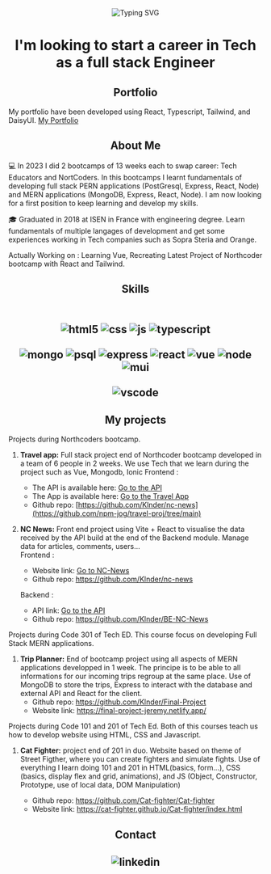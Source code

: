 <div align="center"><img src="https://readme-typing-svg.herokuapp.com?font=Roboto&weight=500&size=30&duration=3000&pause=1000&color=86F73F&background=1B17FF00&center=true&vCenter=true&width=500&height=70&lines=Hi+I'm+J%C3%A9r%C3%A9my+Merlin+%F0%9F%91%8B" alt="Typing SVG" /></div>

<h1 align="center"> I'm looking to start a career in Tech as a full stack Engineer</h1>

<h2 align="center">Portfolio</h2>

My portfolio have been developed using React, Typescript, Tailwind, and DaisyUI. [My Portfolio](https://portfoliojeremymerlin.netlify.app/home)

<h2 align="center">About Me</h2>

:computer: In 2023 I did 2 bootcamps of 13 weeks each to swap career: Tech Educators and NortCoders. In this bootcamps I learnt fundamentals of developing full stack PERN applications (PostGresql, Express, React, Node) and MERN applications (MongoDB, Express, React, Node). I am now looking for a first position to keep learning and develop my skills.

:mortar_board: Graduated in 2018 at ISEN in France with engineering degree. Learn fundamentals of multiple langages of development and get some experiences working in Tech companies such as Sopra Steria and Orange.

Actually Working on : Learning Vue, Recreating Latest Project of Northcoder bootcamp with React and Tailwind.

<h2 align="center">Skills<h2>

<div align="center"><br/>
 <img alt="html5" src= "https://img.shields.io/badge/HTML5-E34F26?style=for-the-badge&logo=html5&logoColor=white" />
<img alt="css" src= "https://img.shields.io/badge/CSS3-1572B6?style=for-the-badge&logo=css3&logoColor=white" />
<img alt="js" src="https://img.shields.io/badge/JavaScript-323330?style=for-the-badge&logo=javascript&logoColor=F7DF1E" />
<img alt="typescript" src="https://img.shields.io/badge/TypeScript-007ACC?style=for-the-badge&logo=typescript&logoColor=white" />
</div>
 <div align="center"><br/>
<img alt="mongo" src="https://img.shields.io/badge/MongoDB-4EA94B?style=for-the-badge&logo=mongodb&logoColor=white" />
  <img alt="psql" src="https://img.shields.io/badge/PostgreSQL-316192?style=for-the-badge&logo=postgresql&logoColor=white" />
<img alt="express" src="https://img.shields.io/badge/Express.js-404D59?style=for-the-badge" />
<img alt="react" src="https://img.shields.io/badge/React-20232A?style=for-the-badge&logo=react&logoColor=61DAFB" />
    <img alt="vue" src="https://img.shields.io/badge/Vue.js-35495E?style=for-the-badge&logo=vue.js&logoColor=4FC08D" />
<img alt="node" src="https://img.shields.io/badge/Node.js-43853D?style=for-the-badge&logo=node.js&logoColor=white" />
<img alt="mui" src="https://img.shields.io/badge/Material--UI-0081CB?style=for-the-badge&logo=material-ui&logoColor=white" />   
</div>
<div align="center"><br/>  
<img alt="vscode" src="https://img.shields.io/badge/Visual_Studio-5C2D91?style=for-the-badge&logo=visual%20studio&logoColor=white" />
 </div>



<h2 align="center">My projects</h2>

Projects during Northcoders bootcamp.

1. **Travel app:** Full stack project end of Northcoder bootcamp developed in a team of 6 people in 2 weeks. We use Tech that we learn during the project such as Vue, Mongodb, Ionic
   Frontend :  
   - The API is available here: [Go to the API](https://travel-app-api-8nj9.onrender.com/api)  
   - The App is available here: [Go to the Travel App](https://travel-app-npm-jog.netlify.app/)
   - Github repo: [https://github.com/Klnder/nc-news](https://github.com/npm-jog/travel-proj/tree/main)


2. **NC News:** Front end project using Vite + React to visualise the data received by the API build at the end of the Backend module. Manage data for articles, comments, users...  
   Frontend :  
   - Website link: [Go to NC-News](https://nc-news-pinpin.netlify.app/home)  
   - Github repo: https://github.com/Klnder/nc-news
     
   Backend :  
   - API link: [Go to the API](https://nc-api-project.onrender.com/api)  
   - Github repo: https://github.com/Klnder/BE-NC-News  


Projects during Code 301 of Tech ED. This course focus on developing Full Stack MERN applications.

1. **Trip Planner:** End of bootcamp project using all aspects of MERN applications developped in 1 week. The principe is to be able to all informations for our incoming trips regroup at the same place. Use of MongoDB to store the trips, Express to interact with the database and external API and React for the client.
    - Github repo: https://github.com/Klnder/Final-Project
    - Website link: https://final-project-jeremy.netlify.app/

Projects during Code 101 and 201 of Tech Ed. Both of this courses teach us how to develop website using HTML, CSS and Javascript.

    
1. **Cat Fighter:** project end of 201 in duo. Website based on theme of Street Figther, where you can create fighters and simulate fights. Use of everything I learn doing 101 and 201 in HTML(basics, form...), CSS (basics, display flex and grid, animations), and JS (Object, Constructor, Prototype, use of local data, DOM Manipulation)

    - Github repo: https://github.com/Cat-fighter/Cat-fighter
    - Website link: https://cat-fighter.github.io/Cat-fighter/index.html


<h2 align="center">Contact<h2>
<div align="center">
<img src="https://img.shields.io/badge/LinkedIn-0077B5?style=for-the-badge&logo=linkedin&logoColor=white" alt="linkedin" />
</div>

